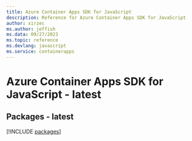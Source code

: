 ```yaml
---
title: Azure Container Apps SDK for JavaScript
description: Reference for Azure Container Apps SDK for JavaScript
author: xirzec
ms.author: jeffish
ms.data: 09/27/2023
ms.topic: reference
ms.devlang: javascript
ms.service: containerapps
---
```

# Azure Container Apps SDK for JavaScript - latest
## Packages - latest
[!INCLUDE [packages](container-apps-index.md)]